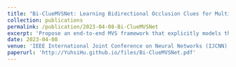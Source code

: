 ```yaml
---
title: "Bi-ClueMVSNet: Learning Bidirectional Occlusion Clues for Multi-View Stereo"
collection: publications
permalink: /publication/2023-04-08-Bi-ClueMVSNet
excerpt: 'Propose an end-to-end MVS framework that explicitly models the occlusion obstacle for depth map inference and 3D modeling.'
date: 2023-04-08
venue: 'IEEE International Joint Conference on Neural Networks (IJCNN)'
paperurl: 'http://YuhsiHu.github.io/files/Bi-ClueMVSNet.pdf'
---
```

